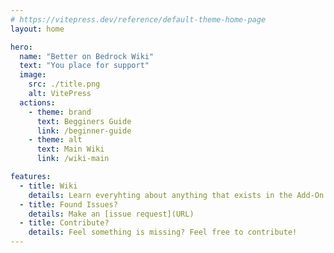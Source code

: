 ```yaml
---
# https://vitepress.dev/reference/default-theme-home-page
layout: home

hero:
  name: "Better on Bedrock Wiki"
  text: "You place for support"
  image:
    src: ./title.png
    alt: VitePress
  actions:
    - theme: brand
      text: Begginers Guide
      link: /beginner-guide
    - theme: alt
      text: Main Wiki
      link: /wiki-main

features:
  - title: Wiki
    details: Learn everyhting about anything that exists in the Add-On
  - title: Found Issues?
    details: Make an [issue request](URL)
  - title: Contribute?
    details: Feel something is missing? Feel free to contribute!
---
```


